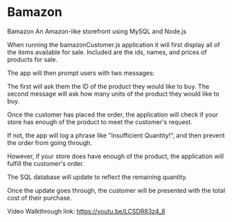 # Bamazon

Bamazon
An Amazon-like storefront using MySQL and Node.js

When running the bamazonCustomer.js application it will first display all of the items available for sale. Included are the ids, names, and prices of products for sale.

The app will then prompt users with two messages:

The first will ask them the ID of the product they would like to buy. The second message will ask how many units of the product they would like to buy.

Once the customer has placed the order, the application will check if your store has enough of the product to meet the customer's request.

If not, the app will log a phrase like "Insufficient Quantity!", and then prevent the order from going through.

However, if your store does have enough of the product, the application will fulfill the customer's order.

The SQL database will update to reflect the remaining quantity.

Once the update goes through, the customer will be presented with the total cost of their purchase.

Video Walkthrough link: https://youtu.be/LCSDR83z4_8
